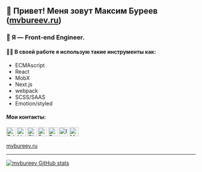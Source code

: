 ## 👋 Привет! Меня зовут Максим Буреев ([mvbureev.ru](https://mvbureev.ru))



### 🦄 Я — Front-end Engineer.



#### 🧑‍💻 В своей работе я использую такие инструменты как:

* ECMAscript
* React
* MobX
* Next.js
* webpack
* SCSS/SAAS
* Emotion/styled



#### Мои контакты:

<a target="_blank" href="https://t.me/mvbureev"><img src="https://mvbureev.ru/images/svg/social/telegram.svg" alt="Telegram" width="24px" height="24px" /></a>   <a target="_blank" href="https://www.linkedin.com/in/bureev/"><img src="https://mvbureev.ru/images/svg/social/linkedin.svg" alt="LinkedIn" width="24px" height="24px" /></a>   <a target="_blank" href="https://gitlab.com/mvbureev"><img src="https://mvbureev.ru/images/svg/social/gitlab.svg" alt="GitLab" width="24px" height="24px" /></a>   <a target="_blank" href="https://www.facebook.com/mvbureev"><img src="https://mvbureev.ru/images/svg/social/facebook.svg" alt="FaceBook" width="24px" height="24px" /></a>   <a target="_blank" href="https://twitter.com/mvbureev"><img src="https://mvbureev.ru/images/svg/social/twitter.svg" alt="Twitter" width="24px" height="24px" /></a>   <a target="_blank" href="https://www.instagram.com/mvbureev/"><img src="https://mvbureev.ru/images/svg/social/instagram.svg" alt="Instagram" width="24px" height="24px" /></a>   <a target="_blank" href="mailto:mvbureev@gmail.com"><img src="https://mvbureev.ru/images/svg/social/mail.svg" alt="Mail" width="24px" height="24px" /></a>

[mvbureev.ru](https://mvbureev.ru)


****

[![mvbureev GitHub stats](https://github-readme-stats.vercel.app/api?username=mvbureev&theme=dark)](https://github.com/mvbureev/github-readme-stats)

